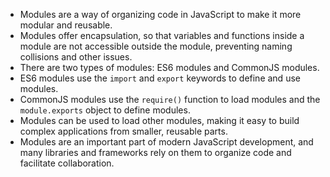 

- Modules are a way of organizing code in JavaScript to make it more modular and reusable.
- Modules offer encapsulation, so that variables and functions inside a module are not accessible outside the module, preventing naming collisions and other issues.
- There are two types of modules: ES6 modules and CommonJS modules.
- ES6 modules use the `import` and `export` keywords to define and use modules.
- CommonJS modules use the `require()` function to load modules and the `module.exports` object to define modules.
- Modules can be used to load other modules, making it easy to build complex applications from smaller, reusable parts.
- Modules are an important part of modern JavaScript development, and many libraries and frameworks rely on them to organize code and facilitate collaboration.
